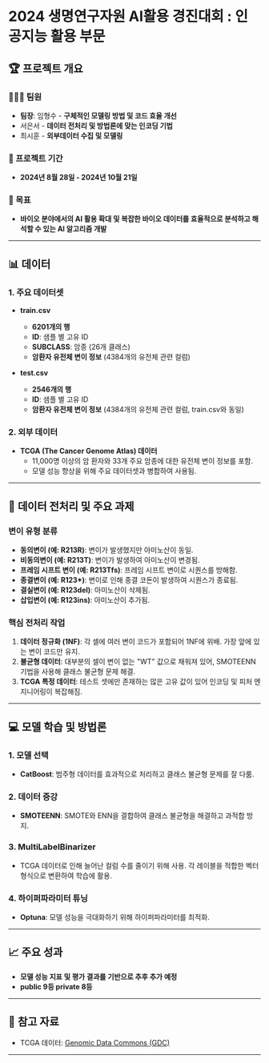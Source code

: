 # 2024 생명연구자원 AI활용 경진대회 : 인공지능 활용 부문

## 🏆 프로젝트 개요

### 🧑‍🤝‍🧑 팀원
- **팀장**: 임형수 - **구체적인 모델링 방법 및 코드 효율 개선**
- 서은서 - **데이터 전처리 및 방법론에 맞는 인코딩 기법**
- 최시훈 - **외부데이터 수집 및 모델링**

### 📅 프로젝트 기간
- **2024년 8월 28일 - 2024년 10월 21일**

### 🎯 목표
- **바이오 분야에서의 AI 활용 확대 및 복잡한 바이오 데이터를 효율적으로 분석하고 해석할 수 있는 AI 알고리즘 개발**

---

## 📊 데이터

### 1. 주요 데이터셋
- **train.csv**
  - **6201개의 행**
  - **ID**: 샘플 별 고유 ID
  - **SUBCLASS**: 암종 (26개 클래스)
  - **암환자 유전체 변이 정보** (4384개의 유전체 관련 컬럼)
  
- **test.csv**
  - **2546개의 행**
  - **ID**: 샘플 별 고유 ID
  - **암환자 유전체 변이 정보** (4384개의 유전체 관련 컬럼, train.csv와 동일)

### 2. 외부 데이터
- **TCGA (The Cancer Genome Atlas) 데이터**
  - 11,000명 이상의 암 환자와 33개 주요 암종에 대한 유전체 변이 정보를 포함.
  - 모델 성능 향상을 위해 주요 데이터셋과 병합하여 사용됨.

---

## 🔄 데이터 전처리 및 주요 과제

### 변이 유형 분류
- **동의변이 (예: R213R)**: 변이가 발생했지만 아미노산이 동일.
- **비동의변이 (예: R213T)**: 변이가 발생하여 아미노산이 변경됨.
- **프레임 시프트 변이 (예: R213Tfs)**: 프레임 시프트 변이로 시퀀스를 방해함.
- **종결변이 (예: R123\*)**: 변이로 인해 종결 코돈이 발생하여 시퀀스가 종료됨.
- **결실변이 (예: R123del)**: 아미노산이 삭제됨.
- **삽입변이 (예: R123ins)**: 아미노산이 추가됨.

### 핵심 전처리 작업
1. **데이터 정규화 (1NF)**: 각 셀에 여러 변이 코드가 포함되어 1NF에 위배. 가장 앞에 있는 변이 코드만 유지.
2. **불균형 데이터**: 대부분의 셀이 변이 없는 "WT" 값으로 채워져 있어, SMOTEENN 기법을 사용해 클래스 불균형 문제 해결.
3. **TCGA 특정 데이터**: 테스트 셋에만 존재하는 많은 고유 값이 있어 인코딩 및 피처 엔지니어링이 복잡해짐.

---

## 💻 모델 학습 및 방법론

### 1. 모델 선택
- **CatBoost**: 범주형 데이터를 효과적으로 처리하고 클래스 불균형 문제를 잘 다룸.

### 2. 데이터 증강
- **SMOTEENN**: SMOTE와 ENN을 결합하여 클래스 불균형을 해결하고 과적합 방지.

### 3. MultiLabelBinarizer
- TCGA 데이터로 인해 늘어난 컬럼 수를 줄이기 위해 사용. 각 레이블을 적합한 벡터 형식으로 변환하여 학습에 활용.

### 4. 하이퍼파라미터 튜닝
- **Optuna**: 모델 성능을 극대화하기 위해 하이퍼파라미터를 최적화.

---

## 📈 주요 성과
- **모델 성능 지표 및 평가 결과를 기반으로 추후 추가 예정**
- **public 9등 private 8등**

---

## 🧹 참고 자료
- TCGA 데이터: [Genomic Data Commons (GDC)](https://portal.gdc.cancer.gov/)

---
